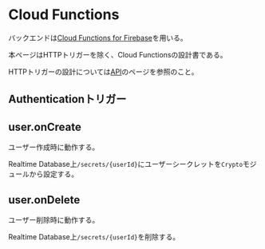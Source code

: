 # Cloud Functions

バックエンドは[Cloud Functions for Firebase](https://firebase.google.com/docs/functions?hl=ja)を用いる。

本ページはHTTPトリガーを除く、Cloud Functionsの設計書である。

HTTPトリガーの設計については[API](./api.md)のページを参照のこと。

## Authenticationトリガー

## user.onCreate

ユーザー作成時に動作する。

Realtime Database上`/secrets/{userId}`にユーザーシークレットを`Crypto`モジュールから設定する。

## user.onDelete

ユーザー削除時に動作する。

Realtime Database上`/secrets/{userId}`を削除する。

